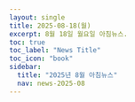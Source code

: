 ```yaml
---
layout: single
title: 2025-08-18(월)
excerpt: 8월 18일 월요일 아침뉴스.
toc: true
toc_label: "News Title"
toc_icon: "book"
sidebar:
  title: "2025년 8월 아침뉴스"
  nav: news-2025-08
---
```

